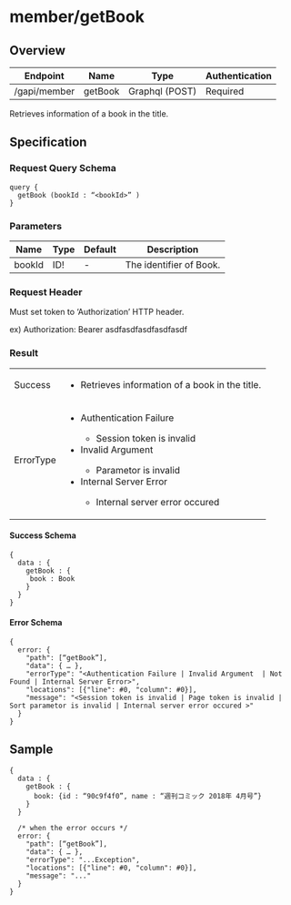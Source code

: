 # member/getBook

## Overview

| Endpoint | Name | Type | Authentication |
| --- | --- | --- | --- |
| /gapi/member | getBook | Graphql (POST) | Required |

Retrieves information of a book in the title.

## Specification

### Request Query Schema

```text
query {
  getBook (bookId : “<bookId>” )
}
```

### Parameters

| Name | Type | Default | Description |
| --- | --- | --- | --- |
| bookId | ID! | - | The identifier of Book. |

### Request Header

Must set token to ‘Authorization’ HTTP header.

ex\) Authorization: Bearer asdfasdfasdfasdfasdf

### Result

<table>
<tr>
  <td>Success</td>
  <td><ul><li>  Retrieves information of a book in the title. </li></ul></td>
</tr>
<tr>
  <td>ErrorType</td>
  <td>
    <ul>
      <li>Authentication Failure</li>
      <ul>
        <li>Session token is invalid</li>
      </ul>
      <li>Invalid Argument</li>
      <ul>
        <li> Parametor is invalid</li>
      </ul>
      <li>Internal Server Error</li>
      <ul>
        <li>Internal server error occured</li>
      </ul>
    </ul>
  </td>
  </tr>
</table>

#### Success Schema

```text
{
  data : {
    getBook : {
     book : Book
    }
  }
}
```

#### Error Schema

```text
{
  error: {
    "path": [“getBook”],
    "data": { … },
    "errorType": "<Authentication Failure | Invalid Argument  | Not Found | Internal Server Error>",
    "locations": [{"line": #0, "column": #0}],
    "message": "<Session token is invalid | Page token is invalid | Sort parametor is invalid | Internal server error occured >"
  }
}
```

## Sample

```text
{
  data : {
    getBook : {
      book: {id : “90c9f4f0”, name : “週刊コミック 2018年 4月号”}
    }
  }

  /* when the error occurs */
  error: {
    "path": [“getBook”],
    "data": { … },
    "errorType": "...Exception",
    "locations": [{"line": #0, "column": #0}],
    "message": "..."
  }
}
```

